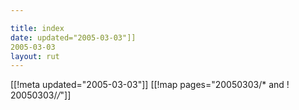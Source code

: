 ```yaml
---

title: index
date: updated="2005-03-03"]]
2005-03-03
layout: rut
---
```


[[!meta updated="2005-03-03"]]
[[!map pages="20050303/* and ! 20050303/*/*"]]

